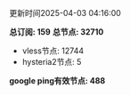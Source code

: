 更新时间2025-04-03 04:16:00

**总订阅: 159**
**总节点: 32710**
- vless节点: 12744
- hysteria2节点: 5

**google ping有效节点: 488**

